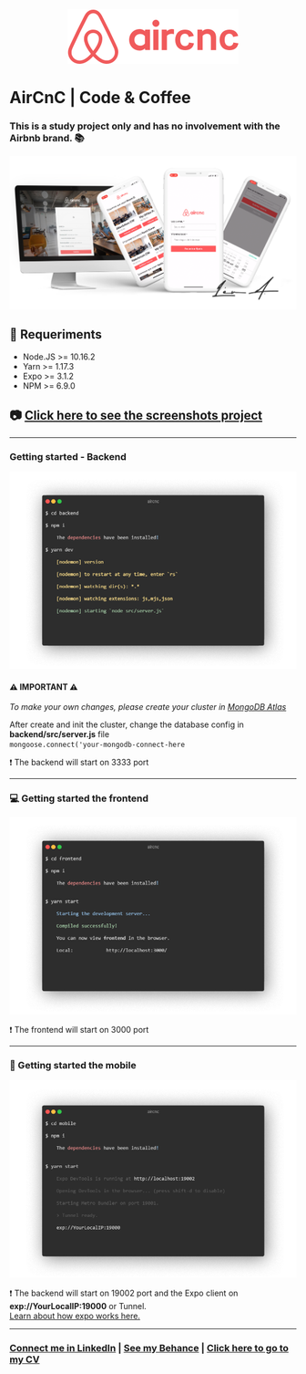 <p align="center">
<img src="mobile/src/assets/logo@2x.png" />

# AirCnC | Code & Coffee <br/>
</p>

### This is a study project only and has no involvement with the Airbnb brand. :books:

<img src="presentation.png" />

## :electric_plug: Requeriments

- Node.JS >= 10.16.2
- Yarn >= 1.17.3
- Expo >= 3.1.2
- NPM >= 6.9.0

## :camera: <a href="SCREENSHOTS.md">Click here to see the screenshots project</a>

<hr />

### Getting started - Backend
<img src="screenshots/getting-started/backend.png" />

#### :warning: IMPORTANT :warning:
_To make your own changes, please create your cluster in <a href="https://www.mongodb.com/">MongoDB Atlas</a>_

After create and init the cluster, change the database config in <b>backend/src/server.js</b> file<br/>
`mongoose.connect('your-mongodb-connect-here`<br/>

:heavy_exclamation_mark: The backend will start on 3333 port

<hr />

### :computer: Getting started the frontend 
<img src="screenshots/getting-started/frontend.png" />

:heavy_exclamation_mark: The frontend will start on 3000 port

<hr />

### :iphone: Getting started the mobile 
<img src="screenshots/getting-started/mobile.png" />

:heavy_exclamation_mark: The backend will start on 19002 port and the Expo client on <b>exp://YourLocalIP:19000</b> or Tunnel.<br/>
<a href="https://docs.expo.io/versions/latest/workflow/how-expo-works/">Learn about how expo works here.</a>

<hr/>

<p align="center">

### <a href="http://linkedin.com/in/leonardoalmeida99">Connect me in LinkedIn</a> | <a href="http://behance.net/almeida99">See my Behance</a> | <a href="https://leunardo.dev">Click here to go to my CV</a>

</p>